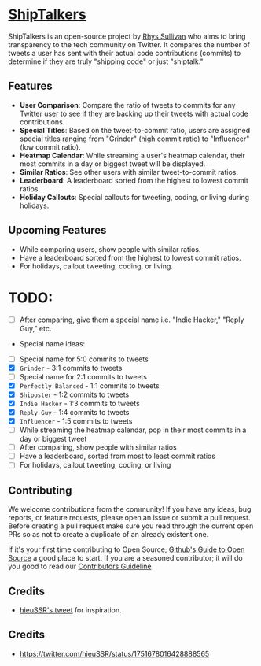 # [ShipTalkers](https://shiptalkers.dev/)
ShipTalkers is an open-source project by [Rhys Sullivan](https://github.com/RhysSullivan) who aims to bring transparency to the tech community on Twitter. It compares the number of tweets a user has sent with their actual code contributions (commits) to determine if they are truly "shipping code" or just "shiptalk."

## Features
- **User Comparison**: Compare the ratio of tweets to commits for any Twitter user to see if they are backing up their tweets with actual code contributions.
- **Special Titles**: Based on the tweet-to-commit ratio, users are assigned special titles ranging from "Grinder" (high commit ratio) to "Influencer" (low commit ratio).
- **Heatmap Calendar**: While streaming a user's heatmap calendar, their most commits in a day or biggest tweet will be displayed.
- **Similar Ratios**: See other users with similar tweet-to-commit ratios.
- **Leaderboard**: A leaderboard sorted from the highest to lowest commit ratios.
- **Holiday Callouts**: Special callouts for tweeting, coding, or living during holidays.

## Upcoming Features
- While comparing users, show people with similar ratios.
- Have a leaderboard sorted from the highest to lowest commit ratios.
- For holidays, callout tweeting, coding, or living.

# TODO:
- [ ] After comparing, give them a special name i.e. "Indie Hacker," "Reply Guy," etc.
 - Special name ideas:
 - [ ] Special name for 5:0 commits to tweets
 - [x] `Grinder` - 3:1 commits to tweets
 - [ ] Special name for 2:1 commits to tweets
 - [x] `Perfectly Balanced` - 1:1 commits to tweets
 - [x] `Shiposter` - 1:2 commits to tweets
 - [x] `Indie Hacker` - 1:3 commits to tweets
 - [x] `Reply Guy` - 1:4 commits to tweets
 - [x] `Influencer` - 1:5 commits to tweets
- [ ] While streaming the heatmap calendar, pop in their most commits in a day or biggest tweet
- [ ] After comparing, show people with similar ratios
- [ ] Have a leaderboard, sorted from most to least commit ratios
- [ ] For holidays, callout tweeting, coding, or living

## Contributing
We welcome contributions from the community! If you have any ideas, bug reports, or feature requests, please open an issue or submit a pull request. Before creating a pull request make sure you read through the current open PRs so as not to create a duplicate of an already existent one.

If it's your first time contributing to Open Source; [Github's Guide to Open Source](https://opensource.guide/) a good place to start. If you are a seasoned contributor; it will do you good to read our [Contributors Guideline](https://github.com/RhysSullivan/shiptalkers/blob/main/CONTRIBUTING.md)

## Credits
- [hieuSSR's tweet](https://twitter.com/hieuSSR/status/1751678016428888565) for inspiration.

## Credits

- https://twitter.com/hieuSSR/status/1751678016428888565
